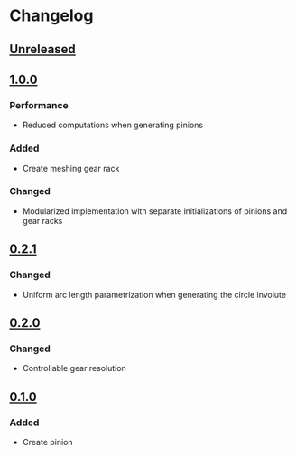 # Changelog

## [Unreleased]

## [1.0.0]
### Performance
- Reduced computations when generating pinions
### Added
- Create meshing gear rack
### Changed
- Modularized implementation with separate initializations of pinions and gear racks

## [0.2.1]
### Changed
- Uniform arc length parametrization when generating the circle involute

## [0.2.0]
### Changed
- Controllable gear resolution

## [0.1.0]
### Added
- Create pinion

[Unreleased]: https://github.com/jarirepo/OpenSCAD_SpurGear/tree/dev
[1.0.0]: https://github.com/jarirepo/OpenSCAD_SpurGear/compare/v0.2.1...v1.0.0
[0.2.1]: https://github.com/jarirepo/OpenSCAD_SpurGear/releases/tag/v0.2.1
[0.2.0]: https://github.com/jarirepo/OpenSCAD_SpurGear/commit/93cde8256ff3072e3b81598d7aad5aafd4b06c1e
[0.1.0]: https://github.com/jarirepo/OpenSCAD_SpurGear/compare/v0.1.0...v0.1.0
